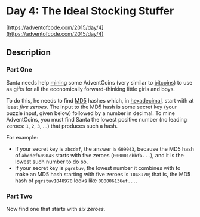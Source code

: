 # Day 4: The Ideal Stocking Stuffer

[https://adventofcode.com/2015/day/4](https://adventofcode.com/2015/day/4)

## Description

### Part One

Santa needs help [mining](https://en.wikipedia.org/wiki/Bitcoin#Mining) some
<span title="Hey, mined your own business!">AdventCoins</span> (very similar to
[bitcoins](https://en.wikipedia.org/wiki/Bitcoin)) to use as gifts for all the
economically forward-thinking little girls and boys.

To do this, he needs to find [MD5](https://en.wikipedia.org/wiki/MD5) hashes
which, in [hexadecimal](https://en.wikipedia.org/wiki/Hexadecimal), start with
at least _five zeroes_. The input to the MD5 hash is some secret key (your
puzzle input, given below) followed by a number in decimal. To mine AdventCoins,
you must find Santa the lowest positive number (no leading zeroes: `1`, `2`,
`3`, ...) that produces such a hash.

For example:

- If your secret key is `abcdef`, the answer is `609043`, because the MD5 hash
  of `abcdef609043` starts with five zeroes (`000001dbbfa...`), and it is the
  lowest such number to do so.
- If your secret key is `pqrstuv`, the lowest number it combines with to make an
  MD5 hash starting with five zeroes is `1048970`; that is, the MD5 hash of
  `pqrstuv1048970` looks like `000006136ef...`.

### Part Two

Now find one that starts with _six zeroes_.
